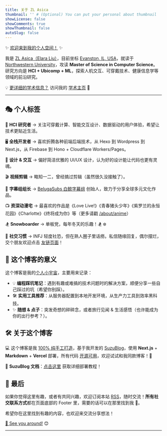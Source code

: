 ```yaml
---
title: 关于 ZL Asica
thumbnail: '' # (Optional) You can put your personal about thumbnail
showLicense: false
showComments: true
showThumbnail: false
autoSlug: false
---
```


✨ <u>欢迎来到我的个人空间！</u> ✨

我是 <u>ZL Asica（Elara Liu）</u>，目前坐标 [Evanston, IL, USA](https://www.google.com/maps/place/Evanston,+IL/)，就读于 [Northwestern University](https://www.northwestern.edu)，攻读 **Master of Science in Computer Science**。研究方向是 **HCI + Ubicomp + ML**，探索人机交互、可穿戴技术、健康信息学等领域的前沿研究。

💡 <u>更详细的学术信息？</u> 访问我的 [学术主页](https://www.zla.app/) 🚀

---

## 🎭 个人标签

🥼 **HCI 研究者** → 关注可穿戴计算、智能交互设计、数据驱动的用户体验，希望让技术更贴近生活。

🖥️ **全栈开发者** → 喜欢折腾各种前端后端技术，从 Hexo 到 Wordpress 到 Next.js，从 Firebase 到 Hono + Cloudflare Workers/Pages。

🎨 **设计 & 交互** → 偏好简洁优雅的 UI/UX 设计，认为好的设计能让代码也更有灵魂。

🎬 **视频剪辑** → 略知一二，曾经搞过剪辑（虽然很久没接触了）。

📝 **字幕组组长** → [BelugaSubs 白鲸字幕组](https://www.belugasubs.com/) 创始人，致力于分享全球多元文化作品。

📺 **资深动漫宅** → 最喜欢的作品是《Love Live!》《青春猪头少年》《紫罗兰的永恒花园》《Charlotte》《终将成为你》等（更多请戳 [/about/anime](/about/anime)）

🏂 **Snowboarder** → 单板党，每年冬天的乐趣！🏂 ❄️

🐧 **社交习惯** → INFJ 轻度社恐，但在熟人圈子里话痨。私信随缘回复，偶尔摆烂，交个朋友欢迎点击 [友链页面](/friends)！

## 🚀 这个博客的意义

这个博客是我的<u>个人小宇宙</u>，主要用来记录：

- 💡 **编程踩坑笔记**：遇到有趣或难搞的技术问题时的解决方案，顺便分享一些自己踩过的坑（希望你别踩）。
- 🛠️ **实用工具推荐**：从服务器配置到本地开发环境，从生产力工具到效率黑科技。
- ✨ **随想 & 点子**：突发奇想的碎碎念，或者旅行见闻 & 生活感悟（也许能成为你的出行参考？）。

## 🛠️ 关于这个博客

💻 这个博客是我 <u>100% 纯手工打造</u>，基于我开发的 [SuzuBlog](https://suzu.zla.app/)，使用 **Next.js** + **Markdown** + **Vercel** 部署，所有代码 <u>开源可用</u>，欢迎试试和我同款博客！🚀

📖 **SuzuBlog 文档**：[点击这里](https://suzu.zla.app/) 获取详细部署教程！

## 🎤 最后

如果你觉得这里有趣，或者有共同兴趣，欢迎订阅本站 [RSS](/feed.xml)，随时交流！**所有社交联系方式**都在页面底部的 Footer 里，需要的话可以在那里找到我 💌。

希望你在这里找到有趣的内容，也欢迎来交流分享想法！

<u>👋 See you around!</u> 😊

---
